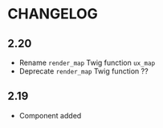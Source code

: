 # CHANGELOG

## 2.20

-   Rename `render_map` Twig function `ux_map`
-   Deprecate `render_map` Twig function ??

## 2.19

-   Component added
